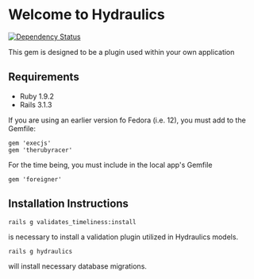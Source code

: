 # Welcome to Hydraulics

[![Dependency Status](https://gemnasium.com/acurley/hydraulics.png)](https://gemnasium.com/acurley/hydraulics)

This gem is designed to be a plugin used within your own application


## Requirements

* Ruby 1.9.2
* Rails 3.1.3

If you are using an earlier version fo Fedora (i.e. 12), you must add to the Gemfile:

    gem 'execjs'
    gem 'therubyracer'

For the time being, you must include in the local app's Gemfile

    gem 'foreigner'

## Installation Instructions

    rails g validates_timeliness:install
is necessary to install a validation plugin utilized in Hydraulics models.

    rails g hydraulics
    
will install necessary database migrations.
